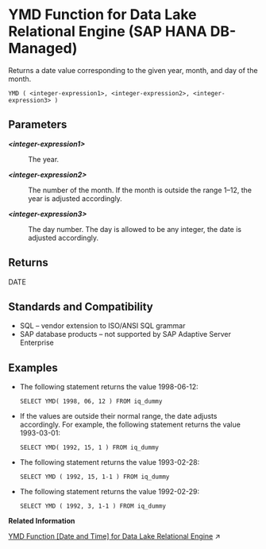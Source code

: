 <!-- loio0cf8ed274a1d4591baedd1691a352a48 -->

# YMD Function for Data Lake Relational Engine \(SAP HANA DB-Managed\)

Returns a date value corresponding to the given year, month, and day of the month.



```
YMD ( <integer-expression1>, <integer-expression2>, <integer-expression3> )
```



<a name="loio0cf8ed274a1d4591baedd1691a352a48__section_yq2_wbv_vrb"/>

## Parameters


<dl>
<dt><b>

*<integer-expression1\>*

</b></dt>
<dd>

The year.



</dd><dt><b>

*<integer-expression2\>*

</b></dt>
<dd>

The number of the month. If the month is outside the range 1–12, the year is adjusted accordingly.



</dd><dt><b>

*<integer-expression3\>*

</b></dt>
<dd>

The day number. The day is allowed to be any integer, the date is adjusted accordingly.



</dd>
</dl>



<a name="loio0cf8ed274a1d4591baedd1691a352a48__section_uz2_rp3_wrb"/>

## Returns

DATE



<a name="loio0cf8ed274a1d4591baedd1691a352a48__section_kx5_xbv_vrb"/>

## Standards and Compatibility

-   SQL – vendor extension to ISO/ANSI SQL grammar
-   SAP database products – not supported by SAP Adaptive Server Enterprise



<a name="loio0cf8ed274a1d4591baedd1691a352a48__section_bqw_1cv_vrb"/>

## Examples

-   The following statement returns the value 1998-06-12:

    ```
    SELECT YMD( 1998, 06, 12 ) FROM iq_dummy
    ```

-   If the values are outside their normal range, the date adjusts accordingly. For example, the following statement returns the value 1993-03-01:

    ```
    SELECT YMD( 1992, 15, 1 ) FROM iq_dummy
    ```

-   The following statement returns the value 1993-02-28:

    ```
    SELECT YMD ( 1992, 15, 1-1 ) FROM iq_dummy
    ```

-   The following statement returns the value 1992-02-29:

    ```
    SELECT YMD ( 1992, 3, 1-1 ) FROM iq_dummy
    ```


**Related Information**  


[YMD Function [Date and Time] for Data Lake Relational Engine](https://help.sap.com/viewer/19b3964099384f178ad08f2d348232a9/2023_1_QRC/en-US/a592fc9184f21015bfa68c6078363fae.html "Returns a date value corresponding to the given year, month, and day of the month.") :arrow_upper_right:

